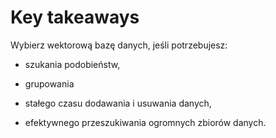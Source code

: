 
# Key takeaways

Wybierz wektorową bazę danych, jeśli potrzebujesz:
<div v-click>

- szukania podobieństw, 

</div>
<div v-click="2">

- grupowania
</div>
<div v-click="3"> 

- stałego czasu dodawania i usuwania danych,

</div>
<div v-click="4"> 

- efektywnego przeszukiwania ogromnych zbiorów danych.

</div>

